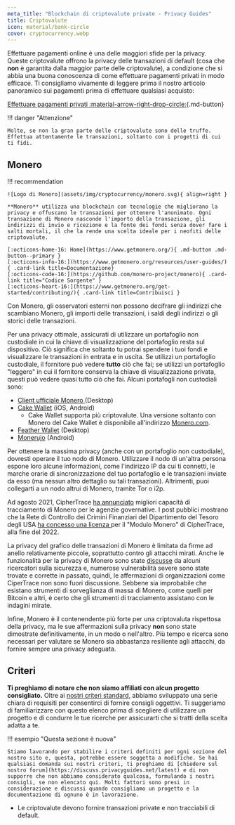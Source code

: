 ```yaml
---
meta_title: "Blockchain di criptovalute private - Privacy Guides"
title: Criptovalute
icon: material/bank-circle
cover: cryptocurrency.webp
---
```


Effettuare pagamenti online è una delle maggiori sfide per la privacy. Queste criptovalute offrono la privacy delle transazioni di default (cosa che **non** è garantita dalla maggior parte delle criptovalute), a condizione che si abbia una buona conoscenza di come effettuare pagamenti privati in modo efficace. Ti consigliamo vivamente di leggere prima il nostro articolo panoramico sui pagamenti prima di effettuare qualsiasi acquisto:

[Effettuare pagamenti privati :material-arrow-right-drop-circle:](advanced/payments.md ""){.md-button}

!!! danger "Attenzione"

    Molte, se non la gran parte delle criptovalute sono delle truffe. Effettua attentamente le transazioni, soltanto con i progetti di cui ti fidi.

## Monero

!!! recommendation

    ![Logo di Monero](assets/img/cryptocurrency/monero.svg){ align=right }
    
    **Monero** utilizza una blockchain con tecnologie che migliorano la privacy e offuscano le transazioni per ottenere l'anonimato. Ogni transazione di Monero nasconde l'importo della transazione, gli indirizzi di invio e ricezione e la fonte dei fondi senza dover fare i salti mortali, il che la rende una scelta ideale per i neofiti delle criptovalute.
    
    [:octicons-home-16: Home](https://www.getmonero.org/){ .md-button .md-button--primary }
    [:octicons-info-16:](https://www.getmonero.org/resources/user-guides/){ .card-link title=Documentazione}
    [:octicons-code-16:](https://github.com/monero-project/monero){ .card-link title="Codice Sorgente" }
    [:octicons-heart-16:](https://www.getmonero.org/get-started/contributing/){ .card-link title=Contribuisci }

Con Monero, gli osservatori esterni non possono decifrare gli indirizzi che scambiano Monero, gli importi delle transazioni, i saldi degli indirizzi o gli storici delle transazioni.

Per una privacy ottimale, assicurati di utilizzare un portafoglio non custodiale in cui la chiave di visualizzazione del portafoglio resta sul dispositivo. Ciò significa che soltanto tu potrai spendere i tuoi fondi e visualizzare le transazioni in entrata e in uscita. Se utilizzi un portafoglio custodiale, il fornitore può vedere **tutto** ciò che fai; se utilizzi un portafoglio "leggero" in cui il fornitore conserva la chiave di visualizzazione privata, questi può vedere quasi tutto ciò che fai. Alcuni portafogli non custodiali sono:

- [Client ufficiale Monero ](https://getmonero.org/downloads) (Desktop)
- [Cake Wallet](https://cakewallet.com/) (iOS, Android)
    - Cake Wallet supporta più criptovalute. Una versione soltanto con Monero del Cake Wallet è disponibile all'indirizzo [Monero.com](https://monero.com/).
- [Feather Wallet](https://featherwallet.org/) (Desktop)
- [Monerujo](https://www.monerujo.io/) (Android)

Per ottenere la massima privacy (anche con un portafoglio non custodiale), dovresti operare il tuo nodo di Monero. Utilizzare il nodo di un'altra persona espone loro alcune informazioni, come l'indirizzo IP da cui ti connetti, le marche orarie di sincronizzazione del tuo portafoglio e le transazioni inviate da esso (ma nessun altro dettaglio su tali transazioni). Altrimenti, puoi collegarti a un nodo altrui di Monero, tramite Tor o i2p.

Ad agosto 2021, CipherTrace [ha annunciato](https://ciphertrace.com/enhanced-monero-tracing/) migliori capacità di tracciamento di Monero per le agenzie governative. I post pubblici mostrano che la Rete di Controllo dei Crimini Finanziari del Dipartimento del Tesoro degli USA [ha concesso una licenza ](https://sam.gov/opp/d12cbe9afbb94ca68006d0f006d355ac/view) per il "Modulo Monero" di CipherTrace, alla fine del 2022.

La privacy del grafico delle transazioni di Monero è limitata da firme ad anello relativamente piccole, soprattutto contro gli attacchi mirati. Anche le funzionalità per la privacy di Monero sono state [discusse](https://web.archive.org/web/20180331203053/https://www.wired.com/story/monero-privacy/) da alcuni ricercatori sulla sicurezza e, numerose vulnerabilità severe sono state trovate e corrette in passato, quindi, le affermazioni di organizzazioni come CiperTrace non sono fuori discussione. Sebbene sia improbabile che esistano strumenti di sorveglianza di massa di Monero, come quelli per Bitcoin e altri, è certo che gli strumenti di tracciamento assistano con le indagini mirate.

Infine, Monero è il contenendente più forte per una criptovaluta rispettosa della privacy, ma le sue affermazioni sulla privacy **non** sono state dimostrate definitivamente, in un modo o nell'altro. Più tempo e ricerca sono necessari per valutare se Monero sia abbastanza resiliente agli attacchi, da fornire sempre una privacy adeguata.

## Criteri

**Ti preghiamo di notare che non siamo affiliati con alcun progetto consigliato.** Oltre ai [nostri criteri standard](about/criteria.md), abbiamo sviluppato una serie chiara di requisiti per consentirci di fornire consigli oggettivi. Ti suggeriamo di familiarizzare con questo elenco prima di scegliere di utilizzare un progetto e di condurre le tue ricerche per assicurarti che si tratti della scelta adatta a te.

!!! esempio "Questa sezione è nuova"

    Stiamo lavorando per stabilire i criteri definiti per ogni sezione del nostro sito e, questa, potrebbe essere soggetta a modifiche. Se hai qualsiasi domanda sui nostri criteri, ti preghiamo di [chiedere sul nostro forum](https://discuss.privacyguides.net/latest) e di non supporre che non abbiamo considerato qualcosa, formulando i nostri consigli, se non elencato qui. Molti fattori sono presi in considerazione e discussi quando consigliamo un progetto e la documentazione di ognuno è in lavorazione.

- Le criptovalute devono fornire transazioni private e non tracciabili di default.
